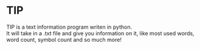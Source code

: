 # TIP
TIP is a text information program writen in python.\
It will take in a .txt file and give you information on it, like most used words, word count, symbol count and so much more!
